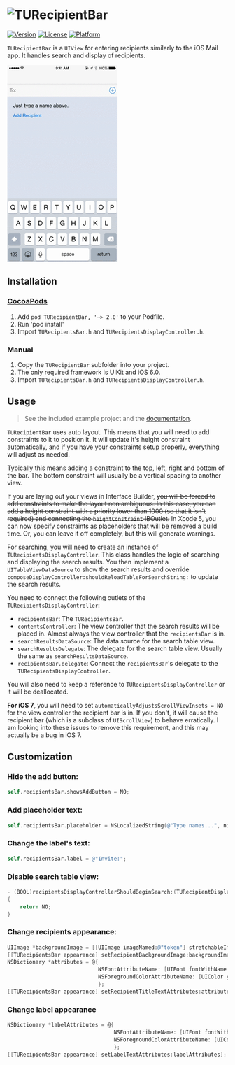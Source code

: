 # ![TURecipientBar](http://f.cl.ly/items/2t2b39213t130o2N2w2S/WordMark.svg) 

[![Version](https://img.shields.io/cocoapods/v/TURecipientBar.svg?style=flat)](http://cocoadocs.org/docsets/TURecipientBar)
[![License](https://img.shields.io/cocoapods/l/TURecipientBar.svg?style=flat)](http://cocoadocs.org/docsets/TURecipientBar)
[![Platform](https://img.shields.io/cocoapods/p/TURecipientBar.svg?style=flat)](http://cocoadocs.org/docsets/TURecipientBar)

`TURecipientBar` is a `UIView` for entering recipients similarly to the iOS Mail app. It handles search and display of recipients.

[![Screenshot](Screenshot.gif)](http://cl.ly/1h2Y3D0V3j2x)

## Installation

### [CocoaPods](http://cocoapods.org)

1. Add `pod TURecipientBar, '~> 2.0'` to your Podfile.
2. Run 'pod install'
3. Import `TURecipientsBar.h` and `TURecipientsDisplayController.h`.

### Manual

1. Copy the `TURecipientBar` subfolder into your project.
2. The only required framework is UIKit and iOS 6.0.
3. Import `TURecipientsBar.h` and `TURecipientsDisplayController.h`.

## Usage

> See the included example project and the [documentation](http://cocoadocs.org/docsets/TURecipientBar/).

`TURecipientBar` uses auto layout. This means that you will need to add constraints to it to position it. It will update it's height constraint automatically, and if you have your constraints setup properly, everything will adjust as needed.

Typically this means adding a constraint to the top, left, right and bottom of the bar. The bottom constraint will usually be a vertical spacing to another view.

If you are laying out your views in Interface Builder, ~~you will be forced to add constraints to make the layout non ambiguous. In this case, you can add a height constraint with a priority lower than 1000 (so that it isn't required) and connecting the `heightConstraint` IBOutlet.~~ In Xcode 5, you can now specify constraints as placeholders that will be removed a build time. Or, you can leave it off completely, but this will generate warnings.

For searching, you will need to create an instance of `TURecipientsDisplayController`. This class handles the logic of searching and displaying the search results. You then implement a `UITableViewDataSource` to show the search results and override `composeDisplayController:shouldReloadTableForSearchString:` to update the search results.

You need to connect the following outlets of the `TURecipientsDisplayController`:

- `recipientsBar`: The `TURecipientsBar`.
- `contentsController`: The view controller that the search results will be placed in. Almost always the view controller that the `recipientsBar` is in.
- `searchResultsDataSource`: The data source for the search table view.
- `searchResultsDelegate`: The delegate for the search table view. Usually the same as `searchResultsDataSource`.
- `recipientsBar.delegate`: Connect the `recipientsBar`'s delegate to the `TURecipientsDisplayController`.

You will also need to keep a reference to `TURecipientsDisplayController` or it will be deallocated.

**For iOS 7**, you will need to set `automaticallyAdjustsScrollViewInsets = NO` for the view controller the recipient bar is in. If you don't, it will cause the recipient bar (which is a subclass of `UIScrollView`) to behave erratically. I am looking into these issues to remove this requirement, and this may actually be a bug in iOS 7.

## Customization

### Hide the add button:

```  objective-c
self.recipientsBar.showsAddButton = NO;
```

### Add placeholder text:

```  objective-c
self.recipientsBar.placeholder = NSLocalizedString(@"Type names...", nil);
```

### Change the label's text:

```  objective-c
self.recipientsBar.label = @"Invite:";
```

### Disable search table view:

```  objective-c
- (BOOL)recipientsDisplayControllerShouldBeginSearch:(TURecipientDisplayController *)controller
{
	return NO;
}
```

### Change recipients appearance:

```  objective-c
UIImage *backgroundImage = [[UIImage imageNamed:@"token"] stretchableImageWithLeftCapWidth:14.0 topCapHeight:0.0];
[[TURecipientsBar appearance] setRecipientBackgroundImage:backgroundImage forState:UIControlStateNormal];
NSDictionary *attributes = @{
                             NSFontAttributeName: [UIFont fontWithName:@"American Typewriter" size:14.0],
                             NSForegroundColorAttributeName: [UIColor yellowColor],
                             };
[[TURecipientsBar appearance] setRecipientTitleTextAttributes:attributes forState:UIControlStateNormal];
```

### Change label appearance

```  objective-c
NSDictionary *labelAttributes = @{
                                  NSFontAttributeName: [UIFont fontWithName:@"Marker Felt" size:14.0],
                                  NSForegroundColorAttributeName: [UIColor redColor],
                                  };
[[TURecipientsBar appearance] setLabelTextAttributes:labelAttributes];
```
